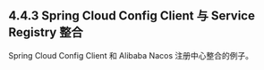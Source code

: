 ## 4.4.3 Spring Cloud Config Client 与 Service Registry 整合

Spring Cloud Config Client 和 Alibaba Nacos 注册中心整合的例子。